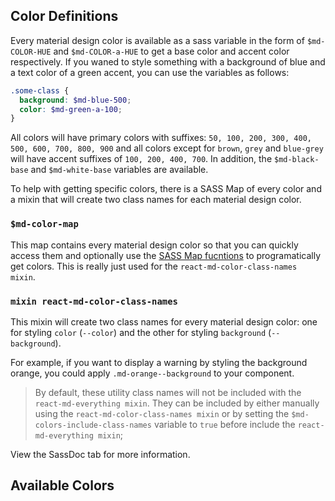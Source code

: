 ## Color Definitions
Every material design color is available as a sass variable in the form of
`$md-COLOR-HUE` and `$md-COLOR-a-HUE` to get a base color and accent color
respectively. If you waned to style something with a background of blue and
a text color of a green accent, you can use the variables as follows:

```scss
.some-class {
  background: $md-blue-500;
  color: $md-green-a-100;
}
```

All colors will have primary colors with suffixes: `50, 100, 200, 300, 400, 500, 600, 700, 800, 900`
and all colors except for `brown`, `grey` and `blue-grey` will have accent suffixes of
`100, 200, 400, 700`. In addition, the `$md-black-base` and `$md-white-base` variables are available.

To help with getting specific colors, there is a SASS Map of every color and a mixin that will create
two class names for each material design color.

### `$md-color-map` 
This map contains every material design color so that you can quickly access them and optionally use
the [SASS Map fucntions](http://sass-lang.com/documentation/Sass/Script/Functions.html#map-functions)
to programatically get colors. This is really just used for the `react-md-color-class-names mixin`.

### `mixin react-md-color-class-names`
This mixin will create two class names for every material design color: one for styling `color` (`--color`) and the
other for styling `background` (`--background`).

For example, if you want to display a warning by styling the background orange, you could apply
`.md-orange--background` to your component.

> By default, these utility class names will not be included with the `react-md-everything mixin`.
They can be included by either manually using the `react-md-color-class-names mixin` or by setting
the `$md-colors-include-class-names` variable to `true` before include the `react-md-everything mixin`;

View the SassDoc tab for more information.

## Available Colors
